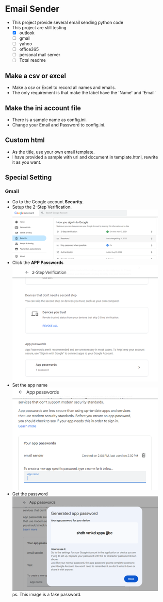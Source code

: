 # Email Sender
- This project provide several email sending python code
- This project are still testing
    - [x] outlook
    - [ ] gmail
    - [ ] yahoo
    - [ ] office365
    - [ ] personal mail server
    - [ ] Total readme

## Make a csv or excel
- Make a csv or Excel to record all names and emails.
- The only requirement is that make the label have the 'Name' and 'Email'

## Make the ini account file
- There is a sample name as config.ini.
- Change your Email and Password to config.ini.

## Custom html
- As the title, use your own email template.
- I have provided a sample with url and document in template.html, rewrite it as you want.

## Special Setting
### Gmail
- Go to the Google account **Security**.
- Setup the 2-Step Verification.
    ![Security](images/security.png)
- Click the **APP Passwords**
    ![App-password](images/app-password.png)
- Set the app name
    ![app name](images/app-name.png)
- Get the password
    ![password](images/password.png)
    ps. This image is a fake password.



